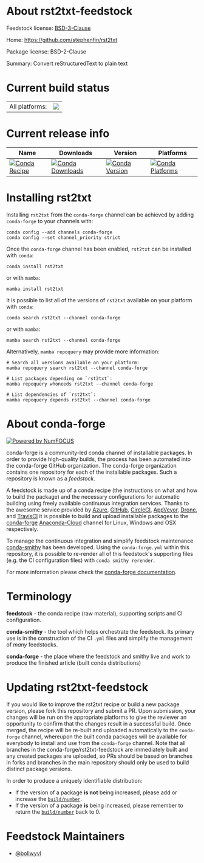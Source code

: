 About rst2txt-feedstock
=======================

Feedstock license: [BSD-3-Clause](https://github.com/conda-forge/rst2txt-feedstock/blob/main/LICENSE.txt)

Home: https://github.com/stephenfin/rst2txt

Package license: BSD-2-Clause

Summary: Convert reStructuredText to plain text

Current build status
====================


<table><tr><td>All platforms:</td>
    <td>
      <a href="https://dev.azure.com/conda-forge/feedstock-builds/_build/latest?definitionId=20740&branchName=main">
        <img src="https://dev.azure.com/conda-forge/feedstock-builds/_apis/build/status/rst2txt-feedstock?branchName=main">
      </a>
    </td>
  </tr>
</table>

Current release info
====================

| Name | Downloads | Version | Platforms |
| --- | --- | --- | --- |
| [![Conda Recipe](https://img.shields.io/badge/recipe-rst2txt-green.svg)](https://anaconda.org/conda-forge/rst2txt) | [![Conda Downloads](https://img.shields.io/conda/dn/conda-forge/rst2txt.svg)](https://anaconda.org/conda-forge/rst2txt) | [![Conda Version](https://img.shields.io/conda/vn/conda-forge/rst2txt.svg)](https://anaconda.org/conda-forge/rst2txt) | [![Conda Platforms](https://img.shields.io/conda/pn/conda-forge/rst2txt.svg)](https://anaconda.org/conda-forge/rst2txt) |

Installing rst2txt
==================

Installing `rst2txt` from the `conda-forge` channel can be achieved by adding `conda-forge` to your channels with:

```
conda config --add channels conda-forge
conda config --set channel_priority strict
```

Once the `conda-forge` channel has been enabled, `rst2txt` can be installed with `conda`:

```
conda install rst2txt
```

or with `mamba`:

```
mamba install rst2txt
```

It is possible to list all of the versions of `rst2txt` available on your platform with `conda`:

```
conda search rst2txt --channel conda-forge
```

or with `mamba`:

```
mamba search rst2txt --channel conda-forge
```

Alternatively, `mamba repoquery` may provide more information:

```
# Search all versions available on your platform:
mamba repoquery search rst2txt --channel conda-forge

# List packages depending on `rst2txt`:
mamba repoquery whoneeds rst2txt --channel conda-forge

# List dependencies of `rst2txt`:
mamba repoquery depends rst2txt --channel conda-forge
```


About conda-forge
=================

[![Powered by
NumFOCUS](https://img.shields.io/badge/powered%20by-NumFOCUS-orange.svg?style=flat&colorA=E1523D&colorB=007D8A)](https://numfocus.org)

conda-forge is a community-led conda channel of installable packages.
In order to provide high-quality builds, the process has been automated into the
conda-forge GitHub organization. The conda-forge organization contains one repository
for each of the installable packages. Such a repository is known as a *feedstock*.

A feedstock is made up of a conda recipe (the instructions on what and how to build
the package) and the necessary configurations for automatic building using freely
available continuous integration services. Thanks to the awesome service provided by
[Azure](https://azure.microsoft.com/en-us/services/devops/), [GitHub](https://github.com/),
[CircleCI](https://circleci.com/), [AppVeyor](https://www.appveyor.com/),
[Drone](https://cloud.drone.io/welcome), and [TravisCI](https://travis-ci.com/)
it is possible to build and upload installable packages to the
[conda-forge](https://anaconda.org/conda-forge) [Anaconda-Cloud](https://anaconda.org/)
channel for Linux, Windows and OSX respectively.

To manage the continuous integration and simplify feedstock maintenance
[conda-smithy](https://github.com/conda-forge/conda-smithy) has been developed.
Using the ``conda-forge.yml`` within this repository, it is possible to re-render all of
this feedstock's supporting files (e.g. the CI configuration files) with ``conda smithy rerender``.

For more information please check the [conda-forge documentation](https://conda-forge.org/docs/).

Terminology
===========

**feedstock** - the conda recipe (raw material), supporting scripts and CI configuration.

**conda-smithy** - the tool which helps orchestrate the feedstock.
                   Its primary use is in the construction of the CI ``.yml`` files
                   and simplify the management of *many* feedstocks.

**conda-forge** - the place where the feedstock and smithy live and work to
                  produce the finished article (built conda distributions)


Updating rst2txt-feedstock
==========================

If you would like to improve the rst2txt recipe or build a new
package version, please fork this repository and submit a PR. Upon submission,
your changes will be run on the appropriate platforms to give the reviewer an
opportunity to confirm that the changes result in a successful build. Once
merged, the recipe will be re-built and uploaded automatically to the
`conda-forge` channel, whereupon the built conda packages will be available for
everybody to install and use from the `conda-forge` channel.
Note that all branches in the conda-forge/rst2txt-feedstock are
immediately built and any created packages are uploaded, so PRs should be based
on branches in forks and branches in the main repository should only be used to
build distinct package versions.

In order to produce a uniquely identifiable distribution:
 * If the version of a package **is not** being increased, please add or increase
   the [``build/number``](https://docs.conda.io/projects/conda-build/en/latest/resources/define-metadata.html#build-number-and-string).
 * If the version of a package **is** being increased, please remember to return
   the [``build/number``](https://docs.conda.io/projects/conda-build/en/latest/resources/define-metadata.html#build-number-and-string)
   back to 0.

Feedstock Maintainers
=====================

* [@bollwyvl](https://github.com/bollwyvl/)


